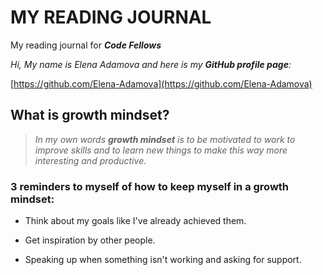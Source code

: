 # MY READING JOURNAL
My reading journal for ***Code Fellows***

_Hi, My name is Elena Adamova and here is my **GitHub profile page**:_

[https://github.com/Elena-Adamova](https://github.com/Elena-Adamova)

## What is growth mindset?

> _In my own words **growth mindset** is to be motivated to work to improve skills and to learn new things to make this way more interesting and productive._

### 3 reminders to myself of how to keep myself in a growth mindset:

+ Think about my goals like I've already achieved them.

+ Get inspiration by other people.

+ Speaking up when something isn't working and asking for support.

